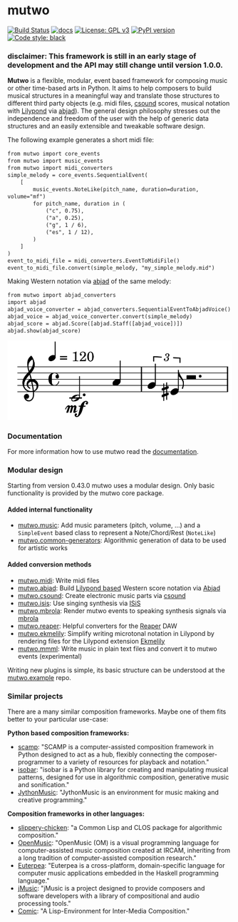 # mutwo

[![Build Status](https://circleci.com/gh/mutwo-org/mutwo.core.svg?style=shield)](https://circleci.com/gh/mutwo-org/mutwo.core)
[![docs](https://readthedocs.org/projects/docs/badge/?version=latest)](https://mutwo.readthedocs.io/en/latest/)
[![License: GPL v3](https://img.shields.io/badge/License-GPLv3-blue.svg)](https://www.gnu.org/licenses/gpl-3.0)
[![PyPI version](https://badge.fury.io/py/mutwo.core.svg)](https://badge.fury.io/py/mutwo.core)
[![Code style: black](https://img.shields.io/badge/code%20style-black-000000.svg)](https://github.com/psf/black)

### disclaimer: This framework is still in an early stage of development and the API may still change until version 1.0.0.

**Mutwo** is a flexible, modular, event based framework for composing music or other time-based arts in Python.
It aims to help composers to build musical structures in a meaningful way and translate those structures to different third party objects (e.g. midi files, [csound](https://csound.com/) scores, musical notation with [Lilypond](https://lilypond.org/) via [abjad](https://github.com/Abjad/abjad)).
The general design philosophy stresses out the independence and freedom of the user with the help of generic data structures and an easily extensible and tweakable software design.

The following example generates a short midi file:

```python3
from mutwo import core_events
from mutwo import music_events
from mutwo import midi_converters
simple_melody = core_events.SequentialEvent(
    [
        music_events.NoteLike(pitch_name, duration=duration, volume="mf")
        for pitch_name, duration in (
            ("c", 0.75),
            ("a", 0.25),
            ("g", 1 / 6),
            ("es", 1 / 12),
        )
    ]
)
event_to_midi_file = midi_converters.EventToMidiFile()
event_to_midi_file.convert(simple_melody, "my_simple_melody.mid")
```

Making Western notation via [abjad](https://github.com/Abjad/abjad) of the same melody:

```python3
from mutwo import abjad_converters
import abjad
abjad_voice_converter = abjad_converters.SequentialEventToAbjadVoice()
abjad_voice = abjad_voice_converter.convert(simple_melody)
abjad_score = abjad.Score([abjad.Staff([abjad_voice])])
abjad.show(abjad_score)
```

![Lilypond engraving](lilypond_engraving.png)


### Documentation

For more information how to use mutwo read the [documentation](https://mutwo.readthedocs.io/en/latest/).


### Modular design

Starting from version 0.43.0 mutwo uses a modular design.
Only basic functionality is provided by the mutwo core package.

#### Added internal functionality
- [mutwo.music](https://github.com/mutwo-org/mutwo.music): Add music parameters (pitch, volume, ...) and a `SimpleEvent` based class to represent a Note/Chord/Rest (`NoteLike`)
- [mutwo.common-generators](https://github.com/mutwo-org/mutwo.common-generators): Algorithmic generation of data to be used for artistic works

#### Added conversion methods
- [mutwo.midi](https://github.com/mutwo-org/mutwo.midi): Write midi files
- [mutwo.abjad](https://github.com/mutwo-org/mutwo.abjad): Build [Lilypond based](lilypond.org/) Western score notation via [Abjad](abjad.github.io/)
- [mutwo.csound](https://github.com/mutwo-org/mutwo.csound): Create electronic music parts via [csound](csound.com/)
- [mutwo.isis](https://github.com/mutwo-org/mutwo.isis): Use singing synthesis via [ISiS](https://forum.ircam.fr/projects/detail/isis/)
- [mutwo.mbrola](https://github.com/mutwo-org/mutwo.mbrola): Render mutwo events to speaking synthesis signals via [mbrola](https://en.wikipedia.org/wiki/MBROLA)
- [mutwo.reaper](https://github.com/mutwo-org/mutwo.reaper): Helpful converters for the [Reaper](https://www.reaper.fm/) DAW
- [mutwo.ekmelily](https://github.com/mutwo-org/mutwo.ekmelily): Simplify writing microtonal notation in Lilypond by rendering files for the Lilypond extension [Ekmelily](http://ekmelic-music.org/en/extra/ekmelily.htm)
- [mutwo.mmml](https://github.com/mutwo-org/mutwo.mmml): Write music in plain text files and convert it to mutwo events (experimental)

Writing new plugins is simple, its basic structure can be understood at the [mutwo.example](https://github.com/mutwo-org/mutwo.example) repo.


### Similar projects

There are a many similar composition frameworks. Maybe one of them fits better to your particular use-case:

**Python based composition frameworks:**

- [scamp](http://scamp.marcevanstein.com/): "SCAMP is a computer-assisted composition framework in Python designed to act as a hub, flexibly connecting the composer-programmer to a variety of resources for playback and notation."
- [isobar](https://github.com/ideoforms/isobar): "isobar is a Python library for creating and manipulating musical patterns, designed for use in algorithmic composition, generative music and sonification."
- [JythonMusic](https://jythonmusic.me/): "JythonMusic is an environment for music making and creative programming."


**Composition frameworks in other languages:**

- [slippery-chicken](https://michael-edwards.org/sc/): "a Common Lisp and CLOS package for algorithmic composition."
- [OpenMusic](https://openmusic-project.github.io/): "OpenMusic (OM) is a visual programming language for computer-assisted music composition created at IRCAM, inheriting from a long tradition of computer-assisted composition research."
- [Euterpea](http://www.euterpea.com/): "Euterpea is a cross-platform, domain-specific language for computer music applications embedded in the Haskell programming language."
- [jMusic](http://explodingart.com/jmusic/): "jMusic is a project designed to provide composers and software developers with a library of compositional and audio processing tools."
- [Comic](https://github.com/simonbahr/Comic): "A Lisp-Environment for Inter-Media Composition."
